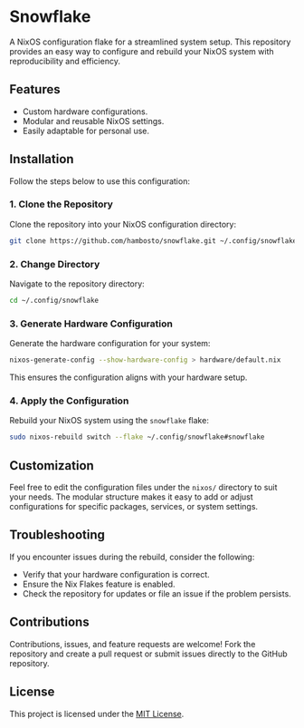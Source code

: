 # Snowflake  

A NixOS configuration flake for a streamlined system setup. This repository provides an easy way to configure and rebuild your NixOS system with reproducibility and efficiency.  

## Features  
- Custom hardware configurations.
- Modular and reusable NixOS settings.
- Easily adaptable for personal use.  

## Installation  

Follow the steps below to use this configuration:

### 1. Clone the Repository  
Clone the repository into your NixOS configuration directory:  
```bash  
git clone https://github.com/hambosto/snowflake.git ~/.config/snowflake  
```  

### 2. Change Directory  
Navigate to the repository directory:  
```bash  
cd ~/.config/snowflake  
```  

### 3. Generate Hardware Configuration  
Generate the hardware configuration for your system:  
```bash  
nixos-generate-config --show-hardware-config > hardware/default.nix  
```  
This ensures the configuration aligns with your hardware setup.  

### 4. Apply the Configuration  
Rebuild your NixOS system using the `snowflake` flake:  
```bash  
sudo nixos-rebuild switch --flake ~/.config/snowflake#snowflake  
```  

## Customization  

Feel free to edit the configuration files under the `nixos/` directory to suit your needs. The modular structure makes it easy to add or adjust configurations for specific packages, services, or system settings.  

## Troubleshooting  

If you encounter issues during the rebuild, consider the following:  
- Verify that your hardware configuration is correct.  
- Ensure the Nix Flakes feature is enabled.  
- Check the repository for updates or file an issue if the problem persists.  

## Contributions  

Contributions, issues, and feature requests are welcome! Fork the repository and create a pull request or submit issues directly to the GitHub repository.  

## License  

This project is licensed under the [MIT License](LICENSE).  
